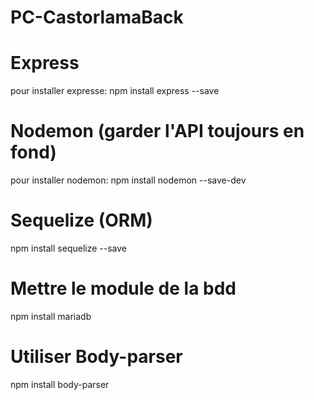 # PC-CastorlamaBack
# Express
pour installer expresse: npm install express --save
# Nodemon (garder l'API toujours en fond)
pour installer nodemon: npm install nodemon --save-dev

# Sequelize (ORM)
npm install sequelize --save

# Mettre le module de la bdd
npm install mariadb

# Utiliser Body-parser
npm install body-parser
